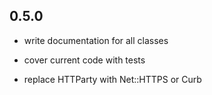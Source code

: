 
## 0.5.0 ##

* write documentation for all classes

* cover current code with tests

* replace HTTParty with Net::HTTPS or Curb

